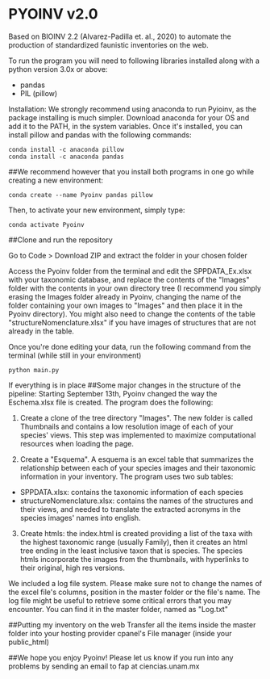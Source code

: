 # PYOINV v2.0
Based on BIOINV 2.2 (Alvarez-Padilla et. al., 2020) to automate the production of standardized faunistic inventories on the web.

To run the program you will need to following libraries installed along with a python version 3.0x or above:
- pandas
- PIL (pillow)

Installation:
We strongly recommend using anaconda to run Pyioinv, as the package installing is much simpler. Download anaconda for your OS and add it to the PATH, in the system variables. Once it's installed, you can install pillow and pandas with the following commands:

```
conda install -c anaconda pillow
conda install -c anaconda pandas
```

##We recommend however that you install both programs in one go while creating a new environment:

```
conda create --name Pyoinv pandas pillow
```

Then, to activate your new environment, simply type:

```
conda activate Pyoinv
```

##Clone and run the repository

Go to Code > Download ZIP and extract the folder in your chosen folder

Access the Pyoinv folder from the terminal and edit the SPPDATA_Ex.xlsx with your taxonomic database, and replace the contents of the "Images" folder with the contents in your own directory tree (I recommend you simply erasing the Images folder already in Pyoinv, changing the name of the folder containing your own images to "Images" and then place it in the Pyoinv directory). You might also need to change the contents of the table "structureNomenclature.xlsx" if you have images of structures that are not already in the table.

Once you're done editing your data, run the following command from the terminal (while still in your environment)

```
python main.py
```

If everything is in place
##Some major changes in the structure of the pipeline:
Starting September 13th, Pyoinv changed the way the Eschema.xlsx file is created. The program does the following:
1. Create a clone of the tree directory "Images". The new folder is called Thumbnails and contains a low resolution image of each of your species' views. This step was implemented to maximize computational resources when loading the page.

2. Create a "Esquema". A esquema is an excel table that summarizes the relationship between each of your species images and their taxonomic information in your inventory. The program uses two sub tables:
- SPPDATA.xlsx: contains the taxonomic information of each species
- structureNomenclature.xlsx: contains the names of the structures and their views, and needed to translate the extracted acronyms in the species images' names into english.

3. Create htmls: the index.html is created providing a list of the taxa with the highest taxonomic range (usually Family), then it creates an html tree ending in the least inclusive taxon that is species. The species htmls incorporate the images from the thumbnails, with hyperlinks to their original, high res versions.

We included a log file system. Please make sure not to change the names of the excel file's columns, position in the master folder or the file's name. The log file might be useful to retrieve some critical errors that you may encounter. You can find it in the master folder, named as "Log.txt"

##Putting my inventory on the web
Transfer all the items inside the master folder into your hosting provider cpanel's File manager (inside your public_html)

##We hope you enjoy Pyoinv! Please let us know if you run into any problems by sending an email to fap at ciencias.unam.mx